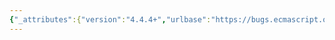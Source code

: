 ```yaml
---
{"_attributes":{"version":"4.4.4+","urlbase":"https://bugs.ecmascript.org/","maintainer":"dherman@mozilla.com"},"bug":{"bug_id":1670,"creation_ts":"2013-07-31 05:15:00 -0700","short_desc":"15.13.6, 15.13.7: TypedArray and DataView objects both use the same internal data property names","delta_ts":"2013-08-23 08:23:13 -0700","product":"Draft for 6th Edition","component":"technical issue","version":"Rev 16: July 15, 2013 Draft","rep_platform":"All","op_sys":"All","bug_status":"RESOLVED","resolution":"FIXED","priority":"Normal","bug_severity":"normal","everconfirmed":true,"reporter":{"uid":"andrebargull","name":"André Bargull"},"assigned_to":{"uid":"allen","name":"Allen Wirfs-Brock"},"long_desc":[{"commentid":4644,"comment_count":0,"who":{"uid":"andrebargull","name":"André Bargull"},"bug_when":"2013-07-31 05:15:36 -0700","thetext":"TypedArray and DataView objects both have internal data property names [[ViewedArrayBuffer]], [[ByteLength]], and [[ByteOffset]]. But [[ViewedArrayBuffer]] is also used to test for TypedArray resp. DataView object-ness, that means an algorithm which currently only tests for [[ViewedArrayBuffer]] can not differentiate between both kinds of objects. \n\nFor example the abstract operation for DataView objects \"GetViewValue()\" is currently also applicable for TypedArray objects. \n\nOr 15.13.6.3.6 \"%TypedArray%.prototype.set(array, offset = 0 )\", step 11 is currently undefined because only [[ViewedArrayBuffer]] is tested on the target variable, but if target is a DataView object [[TypedArrayName]] is not present.\n\nOr you can use the DataView constructor to perform (half-)initialisation of TypedArray objects ([[ViewedArrayBuffer]], [[ByteLength]], and [[ByteOffset]] get updated, but [[ArrayLength]] is still 0)."},{"commentid":4987,"comment_count":1,"who":{"uid":"allen","name":"Allen Wirfs-Brock"},"bug_when":"2013-08-21 13:01:28 -0700","thetext":"fixed in rev17 editor's draft"},{"commentid":5148,"comment_count":2,"who":{"uid":"allen","name":"Allen Wirfs-Brock"},"bug_when":"2013-08-23 08:23:13 -0700","thetext":"fixed in rev17, August 23, 2013 draft"}]}}
---
```

